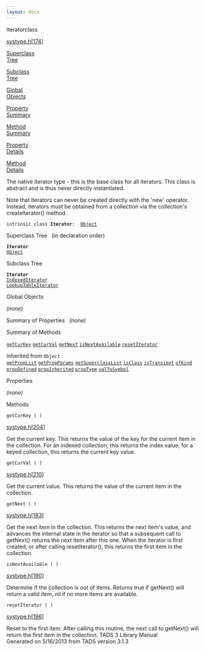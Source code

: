 ```yaml
---
layout: docs
---
```

<span class="title">Iterator</span><span class="type">class</span>

[systype.h](../file/systype.h.html)\[[174](../source/systype.h.html#174)\]

[Superclass  
Tree](#_SuperClassTree_)

[Subclass  
Tree](#_SubClassTree_)

[Global  
Objects](#_ObjectSummary_)

[Property  
Summary](#_PropSummary_)

[Method  
Summary](#_MethodSummary_)

[Property  
Details](#_Properties_)

[Method  
Details](#_Methods_)



The native iterator type - this is the base class for all iterators.
This class is abstract and is thus never directly instantiated.

Note that iterators can never be created directly with the 'new'
operator. Instead, iterators must be obtained from a collection via the
collection's createIterator() method.

`intrinsic class `**`Iterator`**` :   `[`Object`](../object/Object.html)



<span id="_SuperClassTree_"></span>



<span class="hdln">Superclass Tree</span>   (in declaration order)



**`Iterator`**  
[`Object`](../object/Object.html)  
<span id="_SubClassTree_"></span>



<span class="hdln">Subclass Tree</span>  



**`Iterator`**  
[`IndexedIterator`](../object/IndexedIterator.html)  
[`LookupTableIterator`](../object/LookupTableIterator.html)  
<span id="_ObjectSummary_"></span>



<span class="hdln">Global Objects</span>  



*(none)* <span id="_PropSummary_"></span>



<span class="hdln">Summary of Properties</span>  
*(none)* <span id="_MethodSummary_"></span>



<span class="hdln">Summary of Methods</span>  



[`getCurKey`](#getCurKey) [`getCurVal`](#getCurVal) [`getNext`](#getNext) [`isNextAvailable`](#isNextAvailable) [`resetIterator`](#resetIterator)

Inherited from `Object` :  
[`getPropList`](../object/Object.html#getPropList) [`getPropParams`](../object/Object.html#getPropParams) [`getSuperclassList`](../object/Object.html#getSuperclassList) [`isClass`](../object/Object.html#isClass) [`isTransient`](../object/Object.html#isTransient) [`ofKind`](../object/Object.html#ofKind) [`propDefined`](../object/Object.html#propDefined) [`propInherited`](../object/Object.html#propInherited) [`propType`](../object/Object.html#propType) [`valToSymbol`](../object/Object.html#valToSymbol)

<span id="_Properties_"></span>



<span class="hdln">Properties</span>  



*(none)* <span id="_Methods_"></span>



<span class="hdln">Methods</span>  



<span id="getCurKey"></span>

`getCurKey ( )`

[systype.h](../file/systype.h.html)\[[204](../source/systype.h.html#204)\]



Get the current key. This returns the value of the key for the current
item in the collection. For an indexed collection, this returns the
index value; for a keyed collection, this returns the current key value.



<span id="getCurVal"></span>

`getCurVal ( )`

[systype.h](../file/systype.h.html)\[[210](../source/systype.h.html#210)\]



Get the current value. This returns the value of the current item in the
collection.



<span id="getNext"></span>

`getNext ( )`

[systype.h](../file/systype.h.html)\[[183](../source/systype.h.html#183)\]



Get the next item in the collection. This returns the next item's value,
and advances the internal state in the iterator so that a subsequent
call to getNext() returns the next item after this one. When the
iterator is first created, or after calling resetIterator(), this
returns the first item in the collection.



<span id="isNextAvailable"></span>

`isNextAvailable ( )`

[systype.h](../file/systype.h.html)\[[190](../source/systype.h.html#190)\]



Determine if the collection is out of items. Returns true if getNext()
will return a valid item, nil if no more items are available.



<span id="resetIterator"></span>

`resetIterator ( )`

[systype.h](../file/systype.h.html)\[[196](../source/systype.h.html#196)\]



Reset to the first item. After calling this routine, the next call to
getNext() will return the first item in the collection.
TADS 3 Library Manual  
Generated on 5/16/2013 from TADS version 3.1.3


